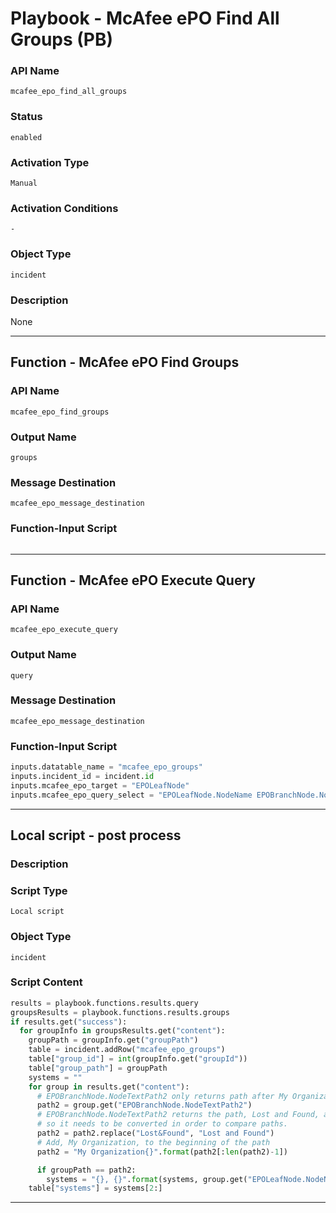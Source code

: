 <!--
    DO NOT MANUALLY EDIT THIS FILE
    THIS FILE IS AUTOMATICALLY GENERATED WITH resilient-sdk codegen
    Generated with resilient-sdk v50.0.151
-->

# Playbook - McAfee ePO Find All Groups (PB)

### API Name
`mcafee_epo_find_all_groups`

### Status
`enabled`

### Activation Type
`Manual`

### Activation Conditions
`-`

### Object Type
`incident`

### Description
None


---
## Function - McAfee ePO Find Groups

### API Name
`mcafee_epo_find_groups`

### Output Name
`groups`

### Message Destination
`mcafee_epo_message_destination`

### Function-Input Script
```python

```

---
## Function - McAfee ePO Execute Query

### API Name
`mcafee_epo_execute_query`

### Output Name
`query`

### Message Destination
`mcafee_epo_message_destination`

### Function-Input Script
```python
inputs.datatable_name = "mcafee_epo_groups"
inputs.incident_id = incident.id
inputs.mcafee_epo_target = "EPOLeafNode"
inputs.mcafee_epo_query_select = "EPOLeafNode.NodeName EPOBranchNode.NodeName EPOBranchNode.NodeTextPath2"
```

---

## Local script - post process

### Description


### Script Type
`Local script`

### Object Type
`incident`

### Script Content
```python
results = playbook.functions.results.query
groupsResults = playbook.functions.results.groups
if results.get("success"):
  for groupInfo in groupsResults.get("content"):
    groupPath = groupInfo.get("groupPath")
    table = incident.addRow("mcafee_epo_groups")
    table["group_id"] = int(groupInfo.get("groupId"))
    table["group_path"] = groupPath
    systems = ""
    for group in results.get("content"):
      # EPOBranchNode.NodeTextPath2 only returns path after My Organization
      path2 = group.get("EPOBranchNode.NodeTextPath2")
      # EPOBranchNode.NodeTextPath2 returns the path, Lost and Found, as, Lost&Found,
      # so it needs to be converted in order to compare paths.
      path2 = path2.replace("Lost&Found", "Lost and Found")
      # Add, My Organization, to the beginning of the path
      path2 = "My Organization{}".format(path2[:len(path2)-1])

      if groupPath == path2:
        systems = "{}, {}".format(systems, group.get("EPOLeafNode.NodeName"))
    table["systems"] = systems[2:]
```

---

